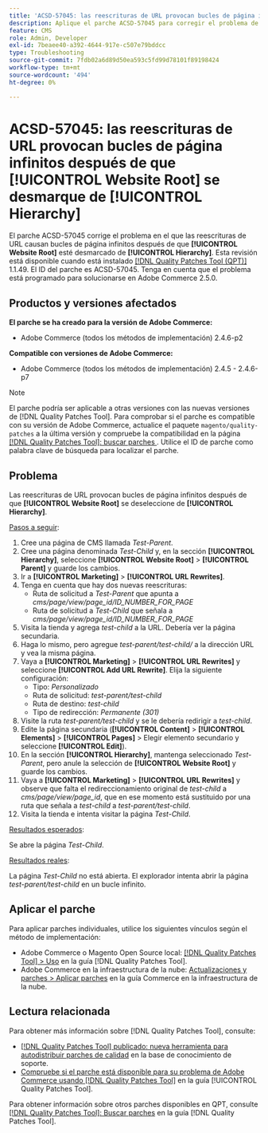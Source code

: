 ```yaml
---
title: 'ACSD-57045: las reescrituras de URL provocan bucles de página infinitos después de que [!UICONTROL Website Root] se desmarque de [!UICONTROL Hierarchy]'
description: Aplique el parche ACSD-57045 para corregir el problema de Adobe Commerce donde las reescrituras de URL causan bucles de página infinitos después de que [!UICONTROL Website Root] esté desmarcado de [!UICONTROL Hierarchy].
feature: CMS
role: Admin, Developer
exl-id: 7beaee40-a392-4644-917e-c507e79bddcc
type: Troubleshooting
source-git-commit: 7fdb02a6d89d50ea593c5fd99d78101f89198424
workflow-type: tm+mt
source-wordcount: '494'
ht-degree: 0%

---
```


# ACSD-57045: las reescrituras de URL provocan bucles de página infinitos después de que [!UICONTROL Website Root] se desmarque de [!UICONTROL Hierarchy]

El parche ACSD-57045 corrige el problema en el que las reescrituras de URL causan bucles de página infinitos después de que **[!UICONTROL Website Root]** esté desmarcado de **[!UICONTROL Hierarchy]**. Esta revisión está disponible cuando está instalado [[!DNL Quality Patches Tool (QPT)]](https://experienceleague.adobe.com/es/docs/commerce-operations/tools/quality-patches-tool/quality-patches-tool-to-self-serve-quality-patches) 1.1.49. El ID del parche es ACSD-57045. Tenga en cuenta que el problema está programado para solucionarse en Adobe Commerce 2.5.0.

## Productos y versiones afectados

**El parche se ha creado para la versión de Adobe Commerce:**

* Adobe Commerce (todos los métodos de implementación) 2.4.6-p2

**Compatible con versiones de Adobe Commerce:**

* Adobe Commerce (todos los métodos de implementación) 2.4.5 - 2.4.6-p7

>[!NOTE]
>
>El parche podría ser aplicable a otras versiones con las nuevas versiones de [!DNL Quality Patches Tool]. Para comprobar si el parche es compatible con su versión de Adobe Commerce, actualice el paquete `magento/quality-patches` a la última versión y compruebe la compatibilidad en la página [[!DNL Quality Patches Tool]: buscar parches ](https://experienceleague.adobe.com/tools/commerce-quality-patches/index.html?lang=es). Utilice el ID de parche como palabra clave de búsqueda para localizar el parche.

## Problema

Las reescrituras de URL provocan bucles de página infinitos después de que **[!UICONTROL Website Root]** se deseleccione de **[!UICONTROL Hierarchy]**.

<u>Pasos a seguir</u>:

1. Cree una página de CMS llamada *Test-Parent*.
1. Cree una página denominada *Test-Child* y, en la sección **[!UICONTROL Hierarchy]**, seleccione **[!UICONTROL Website Root]** > **[!UICONTROL Parent]** y guarde los cambios.
1. Ir a **[!UICONTROL Marketing]** > **[!UICONTROL URL Rewrites]**.
1. Tenga en cuenta que hay dos nuevas reescrituras:
   * Ruta de solicitud a *Test-Parent* que apunta a *cms/page/view/page_id/ID_NUMBER_FOR_PAGE*
   * Ruta de solicitud a *Test-Child* que señala a *cms/page/view/page_id/ID_NUMBER_FOR_PAGE*
1. Visita la tienda y agrega *test-child* a la URL. Debería ver la página secundaria.
1. Haga lo mismo, pero agregue *test-parent/test-child/* a la dirección URL y vea la misma página.
1. Vaya a **[!UICONTROL Marketing]** > **[!UICONTROL URL Rewrites]** y seleccione **[!UICONTROL Add URL Rewrite]**. Elija la siguiente configuración:
   * Tipo: *Personalizado*
   * Ruta de solicitud: *test-parent/test-child*
   * Ruta de destino: *test-child*
   * Tipo de redirección: *Permanente (301)*
1. Visite la ruta *test-parent/test-child* y se le debería redirigir a *test-child*.
1. Edite la página secundaria (**[!UICONTROL Content]** > **[!UICONTROL Elements]** > **[!UICONTROL Pages]** > Elegir elemento secundario y seleccione **[!UICONTROL Edit]**).
1. En la sección **[!UICONTROL Hierarchy]**, mantenga seleccionado *Test-Parent*, pero anule la selección de **[!UICONTROL Website Root]** y guarde los cambios.
1. Vaya a **[!UICONTROL Marketing]** > **[!UICONTROL URL Rewrites]** y observe que falta el redireccionamiento original de *test-child* a *cms/page/view/page_id*, que en ese momento está sustituido por una ruta que señala a *test-child* a *test-parent/test-child*.
1. Visita la tienda e intenta visitar la página *Test-Child*.

<u>Resultados esperados</u>:

Se abre la página *Test-Child*.

<u>Resultados reales</u>:

La página *Test-Child* no está abierta. El explorador intenta abrir la página *test-parent/test-child* en un bucle infinito.

## Aplicar el parche

Para aplicar parches individuales, utilice los siguientes vínculos según el método de implementación:

* Adobe Commerce o Magento Open Source local: [[!DNL Quality Patches Tool] > Uso](/help/tools/quality-patches-tool/usage.md) en la guía [!DNL Quality Patches Tool].
* Adobe Commerce en la infraestructura de la nube: [Actualizaciones y parches > Aplicar parches](https://experienceleague.adobe.com/docs/commerce-cloud-service/user-guide/develop/upgrade/apply-patches.html?lang=es) en la guía Commerce en la infraestructura de la nube.

## Lectura relacionada

Para obtener más información sobre [!DNL Quality Patches Tool], consulte:

* [[!DNL Quality Patches Tool] publicado: nueva herramienta para autodistribuir parches de calidad](https://experienceleague.adobe.com/es/docs/commerce-operations/tools/quality-patches-tool/quality-patches-tool-to-self-serve-quality-patches) en la base de conocimiento de soporte.
* [Compruebe si el parche está disponible para su problema de Adobe Commerce usando [!DNL Quality Patches Tool]](/help/tools/quality-patches-tool/patches-available-in-qpt/check-patch-for-magento-issue-with-magento-quality-patches.md) en la guía [!UICONTROL Quality Patches Tool].


Para obtener información sobre otros parches disponibles en QPT, consulte [[!DNL Quality Patches Tool]: Buscar parches](https://experienceleague.adobe.com/tools/commerce-quality-patches/index.html?lang=es) en la guía [!DNL Quality Patches Tool].
